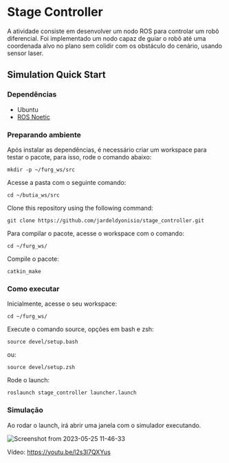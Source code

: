 # Stage Controller

A atividade consiste em desenvolver um nodo ROS para controlar um robô diferencial. Foi implementado um nodo capaz de guiar o robô até uma coordenada alvo no plano sem colidir com os obstáculo do cenário, usando sensor laser.

## Simulation Quick Start

### Dependências

- Ubuntu
- [ROS Noetic]([https://github.com/butia-bots/butia_learning/wiki/Instala%C3%A7%C3%B5es-importantes#ros-robot-operating-system](http://wiki.ros.org/noetic/Installation/Ubuntu))

### Preparando ambiente

Após instalar as dependências, é necessário criar um workspace para testar o pacote, para isso, rode o comando abaixo:

```
mkdir -p ~/furg_ws/src
```

Acesse a pasta com o seguinte comando:
```
cd ~/butia_ws/src
```

Clone this repository using the following command:

```
git clone https://github.com/jardeldyonisio/stage_controller.git
```

Para compilar o pacote, acesse o workspace com o comando:

```
cd ~/furg_ws/
```
Compile o pacote:

```
catkin_make
```

### Como executar

Inicialmente, acesse o seu workspace:

```
cd ~/furg_ws/
```

Execute o comando source, opções em bash e zsh:

```
source devel/setup.bash
```
ou:
```
source devel/setup.zsh
```
Rode o launch:
```
roslaunch stage_controller launcher.launch
```
### Simulação

Ao rodar o launch, irá abrir uma janela com o simulador executando.

![Screenshot from 2023-05-25 11-46-33](https://github.com/jardeldyonisio/stage_controller/assets/6722220/30af8b9a-f512-4f3c-93cf-d58761dae9e6)

Vídeo: https://youtu.be/l2s3l7QXYus
